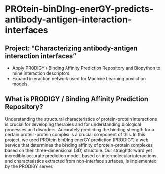 # PROtein-binDIng-enerGY-predicts-antibody-antigen-interaction-interfaces
## Project: “Characterizing antibody-antigen interaction interfaces”
- Apply PRODIGY / Binding Affinity Prediction Repository and Biopython to mine interaction descriptors.
- Expand interaction network used for Machine Learning prediction models.

## What is PRODIGY / Binding Affinity Prediction Repository?

Understanding the structural characteristics of protein-protein interactions is crucial for developing therapies and for understanding biological processes and disorders. Accurately predicting the binding strength for a certain protein-protein complex is a crucial component of this. In this project, we used PROtein binDIng enerGY prediction (PRODIGY)  a web service that determines the binding affinity of protein-protein complexes based on their three-dimensional (3D) structure. Our straightforward yet incredibly accurate prediction model, based on intermolecular interactions and characteristics extracted from non-interface surfaces, is implemented by the PRODIGY server.
